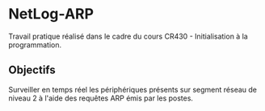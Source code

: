 # NetLog-ARP

Travail pratique réalisé dans le cadre du cours CR430 - Initialisation à la programmation.

## Objectifs
Surveiller en temps réel les périphériques présents sur segment réseau de niveau 2 à l'aide des requêtes ARP émis par les postes.

